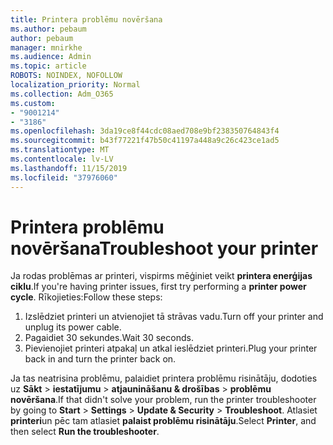 ```yaml
---
title: Printera problēmu novēršana
ms.author: pebaum
author: pebaum
manager: mnirkhe
ms.audience: Admin
ms.topic: article
ROBOTS: NOINDEX, NOFOLLOW
localization_priority: Normal
ms.collection: Adm_O365
ms.custom:
- "9001214"
- "3186"
ms.openlocfilehash: 3da19ce8f44cdc08aed708e9bf238350764843f4
ms.sourcegitcommit: b43f77221f47b50c41197a448a9c26c423ce1ad5
ms.translationtype: MT
ms.contentlocale: lv-LV
ms.lasthandoff: 11/15/2019
ms.locfileid: "37976060"
---
```

# <a name="troubleshoot-your-printer"></a><span data-ttu-id="72607-102">Printera problēmu novēršana</span><span class="sxs-lookup"><span data-stu-id="72607-102">Troubleshoot your printer</span></span>

<span data-ttu-id="72607-103">Ja rodas problēmas ar printeri, vispirms mēģiniet veikt **printera enerģijas ciklu**.</span><span class="sxs-lookup"><span data-stu-id="72607-103">If you're having printer issues, first try performing a **printer power cycle**.</span></span> <span data-ttu-id="72607-104">Rīkojieties:</span><span class="sxs-lookup"><span data-stu-id="72607-104">Follow these steps:</span></span>

1. <span data-ttu-id="72607-105">Izslēdziet printeri un atvienojiet tā strāvas vadu.</span><span class="sxs-lookup"><span data-stu-id="72607-105">Turn off your printer and unplug its power cable.</span></span>
2. <span data-ttu-id="72607-106">Pagaidiet 30 sekundes.</span><span class="sxs-lookup"><span data-stu-id="72607-106">Wait 30 seconds.</span></span>
3. <span data-ttu-id="72607-107">Pievienojiet printeri atpakaļ un atkal ieslēdziet printeri.</span><span class="sxs-lookup"><span data-stu-id="72607-107">Plug your printer back in and turn the printer back on.</span></span>

<span data-ttu-id="72607-108">Ja tas neatrisina problēmu, palaidiet printera problēmu risinātāju, dodoties uz **Sākt** > **iestatījumu** > **atjaunināšanu & drošības** > **problēmu novēršana**.</span><span class="sxs-lookup"><span data-stu-id="72607-108">If that didn't solve your problem, run the printer troubleshooter by going to **Start** > **Settings** > **Update & Security** > **Troubleshoot**.</span></span> <span data-ttu-id="72607-109">Atlasiet **printeri**un pēc tam atlasiet **palaist problēmu risinātāju**.</span><span class="sxs-lookup"><span data-stu-id="72607-109">Select **Printer**, and then select **Run the troubleshooter**.</span></span>
